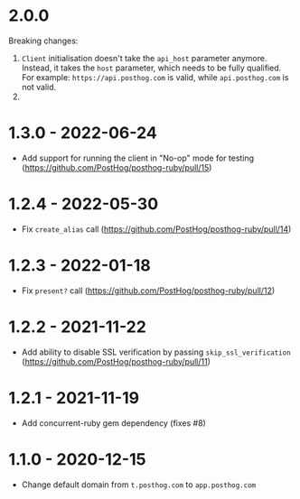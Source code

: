 # 2.0.0

Breaking changes:

1. `Client` initialisation doesn't take the `api_host` parameter anymore. Instead, it takes the `host` parameter, which needs to be fully qualified. For example: `https://api.posthog.com` is valid, while `api.posthog.com` is not valid.
2. 

# 1.3.0 - 2022-06-24

- Add support for running the client in "No-op" mode for testing (https://github.com/PostHog/posthog-ruby/pull/15)

# 1.2.4 - 2022-05-30

- Fix `create_alias` call (https://github.com/PostHog/posthog-ruby/pull/14)

# 1.2.3 - 2022-01-18

- Fix `present?` call (https://github.com/PostHog/posthog-ruby/pull/12)

# 1.2.2 - 2021-11-22

- Add ability to disable SSL verification by passing `skip_ssl_verification` (https://github.com/PostHog/posthog-ruby/pull/11)

# 1.2.1 - 2021-11-19

- Add concurrent-ruby gem dependency (fixes #8)

# 1.1.0 - 2020-12-15

- Change default domain from `t.posthog.com` to `app.posthog.com`
